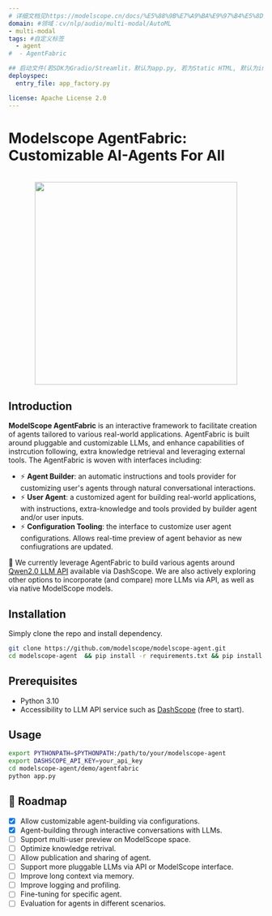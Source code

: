 ```yaml
---
# 详细文档见https://modelscope.cn/docs/%E5%88%9B%E7%A9%BA%E9%97%B4%E5%8D%A1%E7%89%87
domain: #领域：cv/nlp/audio/multi-modal/AutoML
- multi-modal 
tags: #自定义标签
  - agent
#  - AgentFabric

## 启动文件(若SDK为Gradio/Streamlit，默认为app.py, 若为Static HTML, 默认为index.html)
deployspec:
  entry_file: app_factory.py

license: Apache License 2.0
---
```



<h1> Modelscope AgentFabric: Customizable AI-Agents For All</h1>

<p align="center">
    <br>
    <img src="https://modelscope.oss-cn-beijing.aliyuncs.com/modelscope.gif" width="400"/>
    <br>
<p>

## Introduction
**ModelScope AgentFabric** is an interactive framework to facilitate creation of agents tailored to various real-world applications. AgentFabric is built around pluggable and customizable LLMs, and enhance capabilities of  instrcution following, extra knowledge retrieval and leveraging external tools. The AgentFabric is woven with interfaces including:
- ⚡ **Agent Builder**: an automatic instructions and tools provider for customizing user's agents through natural conversational interactions.
- ⚡ **User Agent**: a customized agent for building real-world applications, with instructions, extra-knowledge and tools provided by builder agent and/or user inputs.
- ⚡ **Configuration Tooling**: the interface to customize user agent configurations. Allows real-time preview of agent behavior as new confiugrations are updated.

🔗 We currently leverage AgentFabric to build various agents around [Qwen2.0 LLM API](https://help.aliyun.com/zh/dashscope/developer-reference/api-details) available via DashScope. We are also actively exploring
other options to incorporate (and compare) more LLMs via API, as well as via native ModelScope models.


## Installation
Simply clone the repo and install dependency.
```bash
git clone https://github.com/modelscope/modelscope-agent.git
cd modelscope-agent  && pip install -r requirements.txt && pip install -r demo/agentfabric/requirements.txt
```

## Prerequisites

- Python 3.10
- Accessibility to LLM API service such as [DashScope](https://help.aliyun.com/zh/dashscope/developer-reference/activate-dashscope-and-create-an-api-key) (free to start).

## Usage

```bash
export PYTHONPATH=$PYTHONPATH:/path/to/your/modelscope-agent
export DASHSCOPE_API_KEY=your_api_key
cd modelscope-agent/demo/agentfabric
python app.py
```

## 🚀 Roadmap
- [x] Allow customizable agent-building via configurations.
- [x] Agent-building through interactive conversations with LLMs.
- [ ] Support multi-user preview on ModelScope space.
- [ ] Optimize knowledge retrival.
- [ ] Allow publication and sharing of agent.
- [ ] Support more pluggable LLMs via API or ModelScope interface.
- [ ] Improve long context via memory.
- [ ] Improve logging and profiling.
- [ ] Fine-tuning for specific agent.
- [ ] Evaluation for agents in different scenarios.

